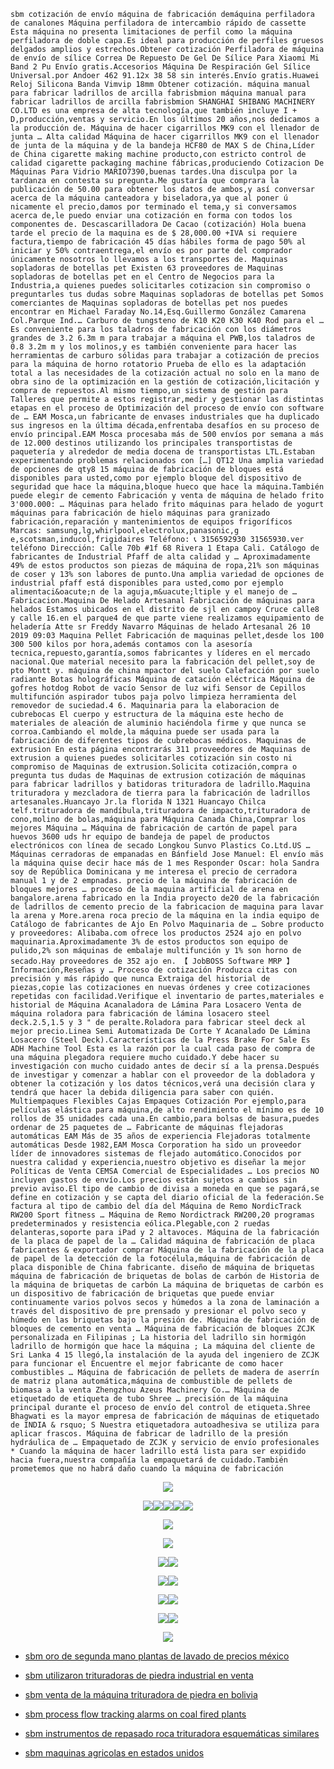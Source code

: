
```
sbm cotización de envío máquina de fabricación demáquina perfiladora de canalones Máquina perfiladora de intercambio rápido de cassette Esta máquina no presenta limitaciones de perfil como la máquina perfiladora de doble capa.Es ideal para producción de perfiles gruesos delgados amplios y estrechos.Obtener cotización Perfiladora de máquina de envío de sílice Correa De Repuesto De Gel De Sílice Para Xiaomi Mi Band 2 Pu Envío gratis.Accesorios Máquina De Respiración Gel Sílice Universal.por Andoer 462 91.12x 38 58 sin interés.Envío gratis.Huawei Reloj Silicona Banda Vimvip 18mm Obtener cotización. máquina manual para fabricar ladrillos de arcilla fabrisbmion máquina manual para fabricar ladrillos de arcilla fabrisbmion SHANGHAI SHIBANG MACHINERY CO.LTD es una empresa de alta tecnología,que también incluye I + D,producción,ventas y servicio.En los últimos 20 años,nos dedicamos a la producción de. Máquina de hacer cigarrillos MK9 con el llenador de junta … Alta calidad Máquina de hacer cigarrillos MK9 con el llenador de junta de la máquina y de la bandeja HCF80 de MAX S de China,Líder de China cigarette making machine producto,con estricto control de calidad cigarette packaging machine fábricas,produciendo Cotizacion De Máquinas Para Vidrio MARIO7390,buenas tardes.Una disculpa por la tardanza en contesta su pregunta.Me gustaría que comprara la publicación de 50.00 para obtener los datos de ambos,y así conversar acerca de la máquina canteadora y biseladora,ya que al poner ú nicamente el precio,damos por terminado el tema,y si conversamos acerca de,le puedo enviar una cotización en forma con todos los componentes de. Descascarilladora De Cacao (cotización) Hola buena tarde el precio de la maquina es de $ 28,000.00 +IVA si requiere factura,tiempo de fabricación 45 días hábiles forma de pago 50% al iniciar y 50% contraentrega,el envío es por parte del comprador únicamente nosotros lo llevamos a los transportes de. Maquinas sopladoras de botellas pet Existen 63 proveedores de Maquinas sopladoras de botellas pet en el Centro de Negocios para la Industria,a quienes puedes solicitarles cotizacion sin compromiso o preguntarles tus dudas sobre Maquinas sopladoras de botellas pet Somos comerciantes de Maquinas sopladoras de botellas pet nos puedes encontrar en Michael Faraday No.14,Esq.Guillermo González Camarena Col.Parque Ind.… Carburo de tungsteno de K10 K20 K30 K40 Rod para el … Es conveniente para los taladros de fabricación con los diámetros grandes de 3.2 6.3m m para trabajar a máquina el PWB,los taladros de 0.8 3.2m m y los molinos,y es también conveniente para hacer las herramientas de carburo sólidas para trabajar a cotización de precios para la máquina de horno rotatorio Prueba de ello es la adaptación total a las necesidades de la cotización actual no solo en la mano de obra sino de la optimización en la gestión de cotización,licitación y compra de repuestos.Al mismo tiempo,un sistema de gestión para Talleres que permite a estos registrar,medir y gestionar las distintas etapas en el proceso de Optimización del proceso de envío con software de … EAM Mosca,un fabricante de envases industriales que ha duplicado sus ingresos en la última década,enfrentaba desafíos en su proceso de envío principal.EAM Mosca procesaba más de 500 envíos por semana a más de 12.000 destinos utilizando los principales transportistas de paquetería y alrededor de media docena de transportistas LTL.Estaban experimentando problemas relacionados con […] QT12 Una amplia variedad de opciones de qty8 15 máquina de fabricación de bloques está disponibles para usted,como por ejemplo bloque del dispositivo de seguridad que hace la máquina,bloque hueco que hace la máquina.También puede elegir de cemento Fabricación y venta de máquina de helado frito 3'000.000: … Máquinas para helado frito máquinas para helado de yogurt máquinas para fabricación de hielo máquinas para granizado fabricación,reparación y mantenimientos de equipos frigoríficos Marcas: samsung,lg,whirlpool,electrolux,panasonic,g e,scotsman,inducol,frigidaires Teléfono: 📞 3156592930 31565930.ver teléfono Dirección: Calle 70b #1f 68 Rivera 1 Etapa Cali. Catálogo de fabricantes de Industrial Pfaff de alta calidad y … Aproximadamente 49% de estos productos son piezas de máquina de ropa,21% son máquinas de coser y 13% son labores de punto.Una amplia variedad de opciones de industrial pfaff está disponibles para usted,como por ejemplo alimentaci&oacute;n de la aguja,m&uacute;ltiple y el manejo de … Fabricacion.Maquina De Helado Artesanal Fabricación de máquinas para helados Estamos ubicados en el distrito de sjl en campoy Cruce calle8 y calle 16.en el parque4 de que parte viene realizamos equipamiento de heladería Atte sr Freddy Navarro Máquinas de helado Artesanal 26 10 2019 09:03 Maquina Pellet Fabricación de maquinas pellet,desde los 100 300 500 kilos por hora,además contamos con la asesoría tecnica,repuesto,garantía,somos fabricantes y líderes en el mercado nacional.Que material necesito para la fabricación del pellet,soy de pto Montt y. máquina de china mpactor del suelo Calefacción por suelo radiante Botas holográficas Máquina de catación eléctrica Máquina de gofres hotdog Robot de vacío Sensor de luz wifi Sensor de Cepillos multifunción aspirador tubos paja polvo limpieza herramienta del removedor de suciedad.4 6. Maquinaria para la elaboracion de cubrebocas El cuerpo y estructura de la máquina este hecho de materiales de aleación de aluminio haciéndola firme y que nunca se corroa.Cambiando el molde,la máquina puede ser usada para la fabricación de diferentes tipos de cubrebocas médicos. Maquinas de extrusion En esta página encontrarás 311 proveedores de Maquinas de extrusion a quienes puedes solicitarles cotización sin costo ni compromiso de Maquinas de extrusion.Solicita cotización,compra o pregunta tus dudas de Maquinas de extrusion cotización de máquinas para fabricar ladrillos y batidoras trituradora de ladrillo.Maquina trituradora y mezcladora de tierra para la fabricación de ladrillos artesanales.Huancayo Jr.la florida N 1321 Huancayo Chilca telf.trituradora de mandíbula,trituradora de impacto,trituradora de cono,molino de bolas,máquina para Máquina Canada China,Comprar los mejores Máquina … Máquina de fabricación de cartón de papel para huevos 3600 uds hr equipo de bandeja de papel de productos electrónicos con línea de secado Longkou Sunvo Plastics Co.Ltd.US … Máquinas cerradoras de empanadas en Bánfield Jose Manuel: El envío mäs la máquina quise decir hace más de 1 mes Responder Oscar: hola Sandra soy de República Dominicana y me interesa el precio de cerradora manual 1 y de 2 empnadas. precio de la máquina de fabricación de bloques mejores … proceso de la maquina artificial de arena en bangalore.arena fabricado en la India proyecto de20 de la fabricación de ladrillos de cemento precio de la fabricacion de maquina para lavar la arena y More.arena roca precio de la máquina en la india equipo de Catálogo de fabricantes de Ajo En Polvo Maquinaria de … Sobre producto y proveedores: Alibaba.com ofrece los productos 2524 ajo en polvo maquinaria.Aproximadamente 3% de estos productos son equipo de pulido,2% son máquinas de embalaje multifunción y 1% son horno de secado.Hay proveedores de 352 ajo en. 【 JobBOSS Software MRP 】Información,Reseñas y … Proceso de cotización Produzca citas con precisión y más rápido que nunca Extraiga del historial de piezas,copie las cotizaciones en nuevas órdenes y cree cotizaciones repetidas con facilidad.Verifique el inventario de partes,materiales e historial de Máquina Acanaladora de Lámina Para Losacero Venta de máquina roladora para fabricación de lámina losacero steel deck.2.5,1.5 y 3 " de peralte.Roladora para fabricar steel deck al mejor precio.Linea Semi Automatizada De Corte Y Acanalado De Lámina Losacero (Steel Deck).Características de la Press Brake For Sale Es ADH Machine Tool Esta es la razón por la cual cada paso de compra de una máquina plegadora requiere mucho cuidado.Y debe hacer su investigación con mucho cuidado antes de decir sí a la prensa.Después de investigar y comenzar a hablar con el proveedor de la dobladora y obtener la cotización y los datos técnicos,verá una decisión clara y tendrá que hacer la debida diligencia para saber con quién. Multiempaques Flexibles Cajas Empaques Cotización Por ejemplo,para películas elástica para máquina,de alto rendimiento el mínimo es de 10 rollos de 35 unidades cada una.En cambio,para bolsas de basura,puedes ordenar de 25 paquetes de … Fabricante de máquinas flejadoras automáticas EAM Más de 35 años de experiencia Flejadoras totalmente automáticas Desde 1982,EAM Mosca Corporation ha sido un proveedor líder de innovadores sistemas de flejado automático.Conocidos por nuestra calidad y experiencia,nuestro objetivo es diseñar la mejor Políticas de Venta CEMSA Comercial de Especialidades … Los precios NO incluyen gastos de envío.Los precios están sujetos a cambios sin previo aviso.El tipo de cambio de divisa a moneda en que se pagará,se define en cotización y se capta del diario oficial de la federación.Se factura al tipo de cambio del día del Máquina de Remo NordicTrack RW200 Sport fitness … Máquina de Remo Nordictrack RW200,20 programas predeterminados y resistencia eólica.Plegable,con 2 ruedas delanteras,soporte para iPad y 2 altavoces. Máquina de la fabricación de la placa de papel de la … Calidad máquina de fabricación de placa fabricantes & exportador comprar Máquina de la fabricación de la placa de papel de la detección de la fotocélula,máquina de fabricación de placa disponible de China fabricante. diseño de máquina de briquetas máquina de fabricación de briquetas de bolas de carbón de Historia de la máquina de briquetas de carbón La máquina de briquetas de carbón es un dispositivo de fabricación de briquetas que puede enviar continuamente varios polvos secos y húmedos a la zona de laminación a través del dispositivo de pre prensado y presionar el polvo seco y húmedo en las briquetas bajo la presión de. Máquina de fabricación de bloques de cemento en venta … Máquina de fabricación de bloques ZCJK personalizada en Filipinas ; La historia del ladrillo sin hormigón ladrillo de hormigón que hace la máquina ; La máquina del cliente de Sri Lanka 4 15 llegó,la instalación de la ayuda del ingeniero de ZCJK para funcionar el Encuentre el mejor fabricante de como hacer combustibles … Máquina de fabricación de pellets de madera de aserrín de matriz plana automática,máquina de combustible de pellets de biomasa a la venta Zhengzhou Azeus Machinery Co.… Máquina de etiquetado de etiqueta de tubo Shree … precisión de la máquina principal durante el proceso de envío del control de etiqueta.Shree Bhagwati es la mayor empresa de fabricación de máquinas de etiquetado de INDIA & rsquo; S Nuestra etiquetadora autoadhesiva se utiliza para aplicar frascos. Máquina de fabricar de ladrillo de la presión hydráulica de … Empaquetado de ZCJK y servicio de envío profesionales * Cuando la máquina de hacer ladrillo está lista para ser expidido hacia fuera,nuestra compañía la empaquetará de cuidado.También prometemos que no habrá daño cuando la máquina de fabricación 
```

<div align="center">

<a href="https://es-crusher.shibang-china.com/github&k=sbm+cotizaci%C3%B3n+de+env%C3%ADo+m%C3%A1quina+de+fabricaci%C3%B3n+de"><img src="https://static.shibang-china.com/es/crusher/logo.jpg"></a>

<a href="https://es-crusher.shibang-china.com/github&k=sbm+cotizaci%C3%B3n+de+env%C3%ADo+m%C3%A1quina+de+fabricaci%C3%B3n+de"><img src="https://static.shibang-china.com/es/crusher/index.jpg"></a><a href="https://es-crusher.shibang-china.com/material.htmlgithub&k=sbm+cotizaci%C3%B3n+de+env%C3%ADo+m%C3%A1quina+de+fabricaci%C3%B3n+de"><img src="https://static.shibang-china.com/es/crusher/material.jpg"></a><a href="https://es-crusher.shibang-china.com/application.htmlgithub&k=sbm+cotizaci%C3%B3n+de+env%C3%ADo+m%C3%A1quina+de+fabricaci%C3%B3n+de"><img src="https://static.shibang-china.com/es/crusher/application.jpg"></a><a href="https://es-crusher.shibang-china.com/aboutus.htmlgithub&k=sbm+cotizaci%C3%B3n+de+env%C3%ADo+m%C3%A1quina+de+fabricaci%C3%B3n+de"><img src="https://static.shibang-china.com/es/crusher/aboutus.jpg"></a><a href="https://es-crusher.shibang-china.com/contact.htmlgithub&k=sbm+cotizaci%C3%B3n+de+env%C3%ADo+m%C3%A1quina+de+fabricaci%C3%B3n+de"><img src="https://static.shibang-china.com/es/crusher/contact.jpg"></a>

<a href="https://es-crusher.shibang-china.com/github&k=sbm+cotizaci%C3%B3n+de+env%C3%ADo+m%C3%A1quina+de+fabricaci%C3%B3n+de"><img src="https://static.shibang-china.com/es/crusher/banner.jpg"></a>

<a href="https://swt.shibang-china.com/github&k=sbm+cotizaci%C3%B3n+de+env%C3%ADo+m%C3%A1quina+de+fabricaci%C3%B3n+de"><img src="https://static.shibang-china.com/es/crusher/text.jpg"></a>

<a href="https://swt.shibang-china.com/github&k=sbm+cotizaci%C3%B3n+de+env%C3%ADo+m%C3%A1quina+de+fabricaci%C3%B3n+de"><img src="https://static.shibang-china.com/es/crusher/chat.jpg"></a><a href="https://es-crusher.shibang-china.com/contact.htmlgithub&k=sbm+cotizaci%C3%B3n+de+env%C3%ADo+m%C3%A1quina+de+fabricaci%C3%B3n+de"><img src="https://static.shibang-china.com/es/crusher/message.jpg"></a>

<a href="https://es-crusher.shibang-china.com/products/pe.htmlgithub&k=sbm+cotizaci%C3%B3n+de+env%C3%ADo+m%C3%A1quina+de+fabricaci%C3%B3n+de"><img src="https://static.shibang-china.com/es/crusher/pe.jpg"></a><a href="https://es-crusher.shibang-china.com/products/pf.htmlgithub&k=sbm+cotizaci%C3%B3n+de+env%C3%ADo+m%C3%A1quina+de+fabricaci%C3%B3n+de"><img src="https://static.shibang-china.com/es/crusher/pf.jpg"></a>

<a href="https://es-crusher.shibang-china.com/products/hpt.htmlgithub&k=sbm+cotizaci%C3%B3n+de+env%C3%ADo+m%C3%A1quina+de+fabricaci%C3%B3n+de"><img src="https://static.shibang-china.com/es/crusher/hpt.jpg"></a><a href="https://es-crusher.shibang-china.com/products/vsi.htmlgithub&k=sbm+cotizaci%C3%B3n+de+env%C3%ADo+m%C3%A1quina+de+fabricaci%C3%B3n+de"><img src="https://static.shibang-china.com/es/crusher/vsi.jpg"></a>

<a href="https://es-crusher.shibang-china.com/products/klv.htmlgithub&k=sbm+cotizaci%C3%B3n+de+env%C3%ADo+m%C3%A1quina+de+fabricaci%C3%B3n+de"><img src="https://static.shibang-china.com/es/crusher/klv.jpg"></a><a href="https://es-crusher.shibang-china.com/products/portable.htmlgithub&k=sbm+cotizaci%C3%B3n+de+env%C3%ADo+m%C3%A1quina+de+fabricaci%C3%B3n+de"><img src="https://static.shibang-china.com/es/crusher/portable.jpg"></a>

<a href="https://swt.shibang-china.com/github&k=sbm+cotizaci%C3%B3n+de+env%C3%ADo+m%C3%A1quina+de+fabricaci%C3%B3n+de"><img src="https://static.shibang-china.com/es/crusher/case.jpg"></a>

</div>


* [sbm oro de segunda mano plantas de lavado de precios méxico](sbm%20oro%20de%20segunda%20mano%20plantas%20de%20lavado%20de%20precios%20m%C3%A9xico.md)

* [sbm utilizaron trituradoras de piedra industrial en venta](sbm%20utilizaron%20trituradoras%20de%20piedra%20industrial%20en%20venta.md)

* [sbm venta de la máquina trituradora de piedra en bolivia](sbm%20venta%20de%20la%20m%C3%A1quina%20trituradora%20de%20piedra%20en%20bolivia.md)

* [sbm process flow tracking alarms on coal fired plants](sbm%20process%20flow%20tracking%20alarms%20on%20coal%20fired%20plants.md)

* [sbm instrumentos de repasado roca trituradora esquemáticas similares](sbm%20instrumentos%20de%20repasado%20roca%20trituradora%20esquem%C3%A1ticas%20similares.md)

* [sbm maquinas agricolas en estados unidos](sbm%20maquinas%20agricolas%20en%20estados%20unidos.md)